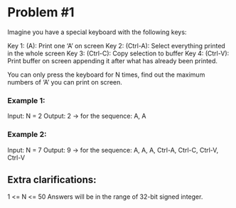 # Problem #1

Imagine you have a special keyboard with the following keys:

Key 1: (A): Print one ‘A’ on screen
Key 2: (Ctrl-A): Select everything printed in the whole screen
Key 3: (Ctrl-C): Copy selection to buffer
Key 4: (Ctrl-V): Print buffer on screen appending it after what has already been printed.

You can only press the keyboard for N times, find out the maximum numbers of ‘A’ you can print on screen.

### Example 1:

Input: N = 2
Output: 2 -> for the sequence: A, A

### Example 2:
Input: N = 7
Output: 9 -> for the sequence: A, A, A, Ctrl-A, Ctrl-C, Ctrl-V, Ctrl-V

## Extra clarifications:

1 <= N <= 50
Answers will be in the range of 32-bit signed integer.
